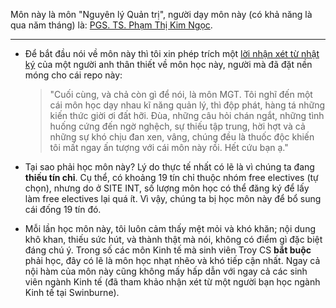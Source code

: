 Môn này là môn "Nguyên lý Quản trị", người dạy môn này (có khả năng là qua năm tháng) là: [PGS. TS. Phạm Thị Kim Ngọc](https://sem.hust.edu.vn/lecturers/ts-pham-thi-kim-ngoc).

---

- Để bắt đầu nói về môn này thì tôi xin phép trích một [lời nhận xét từ nhật ký](https://www.notion.so/2023-restart-my-life-20s-version-454174907b31443a88fde52607437ee7) của một người anh thân thiết về môn học này, người mà đã đặt nền móng cho cái repo này: 
  
  > "Cuối cùng, và chả còn gì để nói, là môn MGT. Tôi nghĩ đến một cái môn học dạy nhau kĩ năng quản lý, thì độp phát, hàng tá những kiến thức giời ơi đất hỡi. Đùa, những câu hỏi chán ngắt, những tình huống cứng đến ngờ nghệch, sự thiếu tập trung, hời hợt và cả những sự khó chịu đan xen, vâng, chúng đều là thuốc độc khiến tôi mất ngay ấn tượng với cái môn này rồi. Hết cứu bạn ạ."

- Tại sao phải học môn này? Lý do thực tế nhất có lẽ là vì chúng ta đang **thiếu tín chỉ**. Cụ thể, có khoảng 19 tín chỉ thuộc nhóm free electives (tự chọn), nhưng do ở SITE INT, số lượng môn học có thể đăng ký để lấy làm free electives lại quá ít. Vì vậy, chúng ta bị học môn này để bổ sung cái đống 19 tín đó.

- Mỗi lần học môn này, tôi luôn cảm thấy mệt mỏi và khó khăn; nội dung khô khan, thiếu sức hút, và thành thật mà nói, không có điểm gì đặc biệt đáng chú ý. Trong số các môn Kinh tế mà sinh viên Troy CS **bắt buộc** phải học, đây có lẽ là môn học nhạt nhẽo và khó tiếp cận nhất. Ngay cả nội hàm của môn này cũng không mấy hấp dẫn với ngay cả các sinh viên ngành Kinh tế (đã tham khảo nhận xét từ một người bạn học ngành Kinh tế tại Swinburne).




































